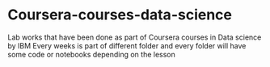 # Coursera-courses-data-science
Lab works that have been done as part of Coursera courses in Data science by IBM
Every weeks is part of different folder and every folder will have some code or notebooks depending on the lesson
